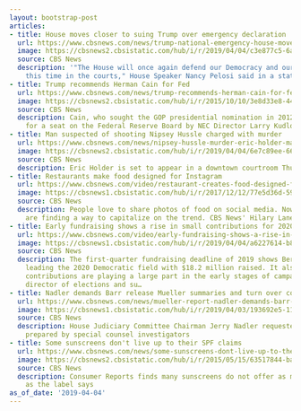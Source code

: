 ```yaml
---
layout: bootstrap-post
articles:
- title: House moves closer to suing Trump over emergency declaration
  url: https://www.cbsnews.com/news/trump-national-emergency-house-moves-closer-to-suing-the-president-over-his-proclamation/
  image: https://cbsnews2.cbsistatic.com/hub/i/r/2019/04/04/c3e877c5-6a82-4c96-ba31-296208b48b52/thumbnail/1200x630g2/0af66d4ba40e56e24c1fd7f2a65aafb5/ap-19094636170659.jpg
  source: CBS News
  description: '"The House will once again defend our Democracy and our Constitution,
    this time in the courts," House Speaker Nancy Pelosi said in a statement'
- title: Trump recommends Herman Cain for Fed
  url: https://www.cbsnews.com/news/trump-recommends-herman-cain-for-federal-reserve/
  image: https://cbsnews2.cbsistatic.com/hub/i/r/2015/10/10/3e8d33e8-4458-400e-beac-ec260d8548cc/thumbnail/1200x630/57fc21536b93ca2888acc0d8395ec27d/herman-cain-facebook.jpg
  source: CBS News
  description: Cain, who sought the GOP presidential nomination in 2012, was recommended
    for a seat on the Federal Reserve Board by NEC Director Larry Kudlow
- title: Man suspected of shooting Nipsey Hussle charged with murder
  url: https://www.cbsnews.com/news/nipsey-hussle-murder-eric-holder-man-suspected-shooting-rapper-nipsey-hussle-charged-with-murder/
  image: https://cbsnews2.cbsistatic.com/hub/i/r/2019/04/04/6e7c89ee-6675-4db3-b812-635a8342f7c9/thumbnail/1200x630/ce15ad9f7496bac47bc0b30d40776b28/eric-holder.png
  source: CBS News
  description: Eric Holder is set to appear in a downtown courtroom Thursday afternoon
- title: Restaurants make food designed for Instagram
  url: https://www.cbsnews.com/video/restaurant-creates-food-designed-for-instagram/
  image: https://cbsnews1.cbsistatic.com/hub/i/r/2017/12/12/77e5d36d-5915-46ce-b496-218c87d98c5d/thumbnail/1200x630/15dcb72c6fdec4125306ed9638345480/cbsnews-1600x900.jpg
  source: CBS News
  description: People love to share photos of food on social media. Now restaurants
    are finding a way to capitalize on the trend. CBS News' Hilary Lane explains.
- title: Early fundraising shows a rise in small contributions for 2020 Democrats
  url: https://www.cbsnews.com/video/early-fundraising-shows-a-rise-in-small-contributions-for-2020-democrats/
  image: https://cbsnews1.cbsistatic.com/hub/i/r/2019/04/04/a6227614-b86f-430b-bd89-cdb69c6efb5f/thumbnail/1200x630/023e706256d661a47bf8e863f36d3cf2/0404-cbsn-bigmoneyin2020-mfy-mfz-replace-1821967-640x360.jpg
  source: CBS News
  description: The first-quarter fundraising deadline of 2019 shows Bernie Sanders
    leading the 2020 Democratic field with $18.2 million raised. It also shows small
    contributions are playing a large part in the early stages of campaigns. CBS News
    director of elections and su…
- title: Nadler demands Barr release Mueller summaries and turn over communications
  url: https://www.cbsnews.com/news/mueller-report-nadler-demands-barr-turn-over-report-summaries-communications-between-special-counsel-and-doj/
  image: https://cbsnews1.cbsistatic.com/hub/i/r/2019/04/03/193692e5-11a5-4fa3-8f9f-4202bc855fe6/thumbnail/1200x630g2/e02913a258347dfeadc01309776d7717/cbsn-fusion-house-judiciary-committee-votes-to-subpoena-full-mueller-report-thumbnail-1820786-640x360.jpg
  source: CBS News
  description: House Judiciary Committee Chairman Jerry Nadler requested summaries
    prepared by special counsel investigators
- title: Some sunscreens don't live up to their SPF claims
  url: https://www.cbsnews.com/news/some-sunscreens-dont-live-up-to-their-spf-claims/
  image: https://cbsnews2.cbsistatic.com/hub/i/r/2015/05/15/63517844-ba1c-426a-a8fb-83804cb18ce9/thumbnail/1200x630/a39e8ce0497497bbd0c0da5e3ac07e36/istock000004469025large.jpg
  source: CBS News
  description: Consumer Reports finds many sunscreens do not offer as much protection
    as the label says
as_of_date: '2019-04-04'
---
```


